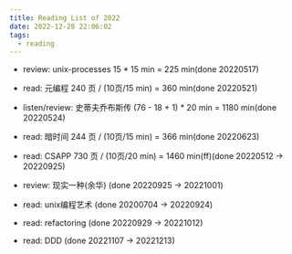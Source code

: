 ```yaml
---
title: Reading List of 2022
date: 2022-12-28 22:06:02
tags:
  - reading
---
```


+ review: unix-processes    15 * 15 min = 225 min(done 20220517)

+ read: 元编程              240 页 / (10页/15 min) = 360 min(done 20220521)

+ listen/review: 史蒂夫乔布斯传    (76 - 18 + 1) * 20 min = 1180 min(done 20220524)

+ read: 暗时间              244 页 / (10页/15 min) = 366 min(done 20220623)

+ read: CSAPP               730 页 / (10页/20 min) = 1460 min(ff)(done 20220512 -> 20220925)

+ review: 现实一种(余华)      (done 20220925 -> 20221001)

+ read: unix编程艺术        (done 20200704 -> 20220924)

+ read: refactoring         (done 20220929 -> 20221012)

+ read: DDD (done 20221107 -> 20221213)
